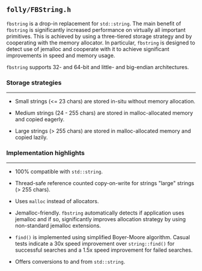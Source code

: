 `folly/FBString.h`
------------------

`fbstring` is a drop-in replacement for `std::string`. The main
benefit of `fbstring` is significantly increased performance on
virtually all important primitives. This is achieved by using a
three-tiered storage strategy and by cooperating with the memory
allocator. In particular, `fbstring` is designed to detect use of
jemalloc and cooperate with it to achieve significant improvements in
speed and memory usage.

`fbstring` supports 32- and 64-bit and little- and big-endian
architectures.

### Storage strategies
***

* Small strings (<= 23 chars) are stored in-situ without memory
  allocation.

* Medium strings (24 - 255 chars) are stored in malloc-allocated
  memory and copied eagerly.

* Large strings (> 255 chars) are stored in malloc-allocated memory and
  copied lazily.

### Implementation highlights
***

* 100% compatible with `std::string`.

* Thread-safe reference counted copy-on-write for strings "large"
  strings (> 255 chars).

* Uses `malloc` instead of allocators.

* Jemalloc-friendly. `fbstring` automatically detects if application
  uses jemalloc and if so, significantly improves allocation
  strategy by using non-standard jemalloc extensions.

* `find()` is implemented using simplified Boyer-Moore
  algorithm. Casual tests indicate a 30x speed improvement over
  `string::find()` for successful searches and a 1.5x speed
  improvement for failed searches.

* Offers conversions to and from `std::string`.
